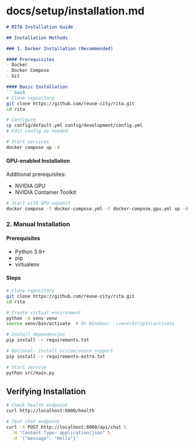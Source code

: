 # docs/setup/installation.md
```markdown
# RITA Installation Guide

## Installation Methods

### 1. Docker Installation (Recommended)

#### Prerequisites
- Docker
- Docker Compose
- Git

#### Basic Installation
```bash
# Clone repository
git clone https://github.com/reuse-city/rita.git
cd rita

# Configure
cp config/default.yml config/development/config.yml
# Edit config as needed

# Start services
docker compose up -d
```

#### GPU-enabled Installation
Additional prerequisites:
- NVIDIA GPU
- NVIDIA Container Toolkit

```bash
# Start with GPU support
docker compose -f docker-compose.yml -f docker-compose.gpu.yml up -d
```

### 2. Manual Installation

#### Prerequisites
- Python 3.9+
- pip
- virtualenv

#### Steps
```bash
# Clone repository
git clone https://github.com/reuse-city/rita.git
cd rita

# Create virtual environment
python -m venv venv
source venv/bin/activate  # On Windows: .\venv\Scripts\activate

# Install dependencies
pip install -r requirements.txt

# Optional: Install vision/voice support
pip install -r requirements-extra.txt

# Start service
python src/main.py
```

## Verifying Installation

```bash
# Check health endpoint
curl http://localhost:8000/health

# Test chat endpoint
curl -X POST http://localhost:8000/api/chat \
  -H "Content-Type: application/json" \
  -d '{"message": "Hello"}'
```
```

